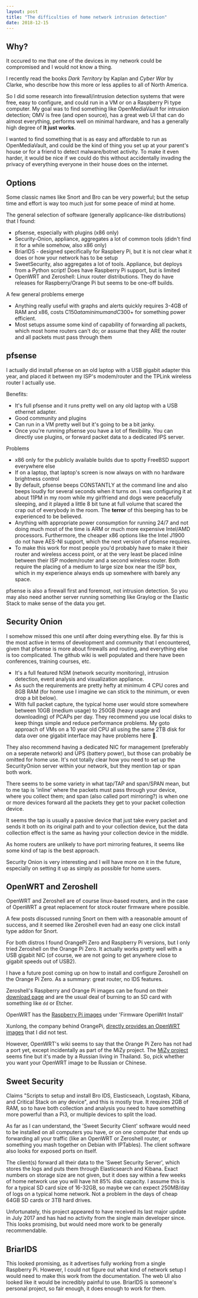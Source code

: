```yaml
---
layout: post
title: "The difficulties of home network intrusion detection"
date: 2018-12-15
---
```


## Why?
It occured to me that one of the devices in my network could be compromised and I would not know a thing.

I recently read the books *Dark Territory* by Kaplan and *Cyber War* by Clarke, who describe how this more or less applies to all of North America.

So I did some research into firewall/intrusion detection systems that were free, easy to configure, and could run in a VM or on a Raspberry Pi type computer. My goal was to find something like OpenMediaVault for intrusion detection; OMV is free (and open source), has a great web UI that can do almost everything, performs well on minimal hardware, and has a generally high degree of **It just works**.

I wanted to find something that is as easy and affordable to run as OpenMediaVault, and could be the kind of thing you set up at your parent's house or for a friend to detect malware/botnet activity. To make it even harder, it would be nice if we could do this without accidentally invading the privacy of everything everyone in their house does on the internet.


## Options
Some classic names like Snort and Bro can be very powerful; but the setup time and effort is way too much just for some peace of mind at home.

The general selection of software (generally applicance-like distributions) that I found:
- pfsense, especially with plugins (x86 only)
- Security-Onion, appliance, aggregates a lot of common tools (didn't find it for a while somehow, also x86 only)
- BriarIDS - designed specifically for Raspbery Pi, but it is not clear what it does or how your network has to be setup
- SweetSecurity, also aggregates a lot of tools. Appliance, but deploys from a Python script! Does have Raspberry Pi support, but is limited
- OpenWRT and Zeroshell: Linux router distributions. They do have releases for Raspberry/Orange Pi but seems to be one-off builds.


A few general problems emerge
- Anything really useful with graphs and alerts quickly requires 3-4GB of RAM and x86, costs C$150 at a minimum and C$300+ for something power efficient.
- Most setups assume some kind of capability of forwarding all packets, which most home routers can't do; or assume that they ARE the router and all packets must pass through them


## pfsense
I actually did install pfsense on an old laptop with a USB gigabit adapter this year, and placed it between my ISP's modem/router and the TPLink wireless router I actually use.

Benefits:
- It's full pfsense and it runs pretty well on any old laptop with a USB ethernet adapter.
- Good community and plugins
- Can run in a VM pretty well but it's going to be a bit janky.
- Once you're running pfsense you have a lot of flexibility. You can directly use plugins, or forward packet data to a dedicated IPS server.

Problems
- x86 only for the publicly available builds due to spotty FreeBSD support everywhere else
- If on a laptop, that laptop's screen is now always on with no hardware brightness control
- By default, pfsense beeps CONSTANTLY at the command line and also beeps loudly for several seconds when it turns on. I was configuring it at about 11PM in my room while my girlfriend and dogs were peacefully sleeping, and it played a little 8 bit tune at full volume that scared the crap out of everybody in the room. The **terror** of this beeping has to be experienced to be believed.
- Anything with appropriate power consumption for running 24/7 and not doing much most of the time is ARM or much more expensive Intel/AMD processors. Furthermore, the cheaper x86 options like the Intel J1900 do not have AES-NI support, which the next version of pfsense requires.
- To make this work for most people you'd probably have to make it their router and wireless access point, or at the very least be placed inline between their ISP modem/router and a second wireless router. Both require the placing of a medium to large size box near the ISP box, which in my experience always ends up somewhere with barely any space.

pfsense is also a firewall first and foremost, not intrusion detection. So you may also need another server running something like Graylog or the Elastic Stack to make sense of the data you get.


## Security Onion
I somehow missed this one until after doing everything else. By far this is the most active in terms of development and community that I encountered, given that pfsense is more about firewalls and routing, and everything else is too complicated. The github wiki is well populated and there have been conferences, training courses, etc.

- It's a full featured NSM (network security monitoring), intrusion detection, event analysis and visualization appliance.
- As such the requirements are pretty hefty at minimum 4 CPU cores and 8GB RAM (for home use I imagine we can stick to the minimum, or even drop a bit below).
- With full packet capture, the typical home user would store somewhere between 10GB (medium usage) to 250GB (heavy usage and downloading) of PCAPs per day. They recommend you use local disks to keep things simple and reduce performance problems. My goto approach of VMs on a 10 year old CPU all using the same 2TB disk for data over one gigabit interface may have problems here 🙈.

They also recommend having a dedicated NIC for management (preferably on a seperate network) and UPS (battery power), but those can probably be omitted for home use. It's not totally clear how you need to set up the SecurityOnion server within your network, but they mention tap or span both work.

There seems to be some variety in what tap/TAP and span/SPAN mean, but to me tap is 'inline' where the packets must pass through your device, where you collect them; and span (also called port mirroring?) is when one or more devices forward all the packets they get to your packet collection device.

It seems the tap is usually a passive device that just take every packet and sends it both on its original path and to your collection device, but the data collection effect is the same as having your collection device in the middle.

As home routers are unlikely to have port mirroring features, it seems like some kind of tap is the best approach.

Security Onion is very interesting and I will have more on it in the future, especially on setting it up as simply as possible for home users.


## OpenWRT and Zeroshell
OpenWRT and Zeroshell are of course linux-based routers, and in the case of OpenWRT a great replacement for stock router firmware where possible.

A few posts discussed running Snort on them with a reasonable amount of success, and it seemed like Zeroshell even had an easy one click install type addon for Snort.

For both distros I found OrangePi Zero and Raspberry Pi versions, but I only tried Zeroshell on the Orange Pi Zero. 
It actually works pretty well with a USB gigabit NIC (of course, we are not going to get anywhere close to gigabit speeds out of USB2).

I have a future post coming up on how to install and configure Zeroshell on the Orange Pi Zero. As a summary: great router, no IDS features.

Zeroshell's Raspberry and Orange Pi images can be found on their [download page](https://zeroshell.org/download/) and are the usual deal of burning to an SD card with something like `dd` or Etcher.

OpenWRT has the [Raspberry Pi images](https://openwrt.org/toh/raspberry_pi_foundation/raspberry_pi) under 'Firmware OpenWrt Install'

Xunlong, the company behind OrangePi, [directly provides an OpenWRT images](http://www.orangepi.org/downloadresources/orangepizero/2017-05-05/orangepizero_f76137cbe2e0f38f8d5b32c.html) that I did not test. 

However, OpenWRT's wiki seems to say that the Orange Pi Zero has not had a port yet, except incidentally as part of the MiZy project. The [MiZy project](https://hyphop.github.io/mizy/) seems fine but it's made by a Russian living in Thailand. So, pick whether you want your OpenWRT image to be Russian or Chinese.


## Sweet Security
Claims "Scripts to setup and install Bro IDS, Elasticseach, Logstash, Kibana, and Critical Stack on any device", and this is mostly true.
It requires 2GB of RAM, so to have both collection and analysis you need to have something more powerful than a Pi3, or multiple devices to split the load.

As far as I can understand, the 'Sweet Security Client' software would need to be installed on all computers you have, or on one computer that ends up forwarding all your traffic (like an OpenWRT or Zeroshell router, or something you mash together on Debian with IPTables). The client software also looks for exposed ports on itself.

The client(s) forward all their data to the 'Sweet Security Server', which stores the logs and puts them through Elasticsearch and Kibana. Exact numbers on storage size are not given, but it does say within a few weeks of home network use you will have hit 85% disk capacity. I assume this is for a typical SD card size of 16-32GB, so maybe we can expect 250MB/day of logs on a typical home network. Not a problem in the days of cheap 64GB SD cards or 3TB hard drives.

Unfortunately, this project appeared to have received its last major update in July 2017 and has had no activity from the single main developer since. This looks promising, but would need more work to be generally recommendable.


## BriarIDS
This looked promising, as it advertises fully working from a single Raspberry Pi. However, I could not figure out what kind of network setup I would need to make this work from the documentation. The web UI also looked like it would be incredibly painful to use. BriarIDS is someone's personal project, so fair enough, it does enough to work for them.


